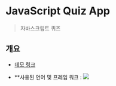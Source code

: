 # JavaScript Quiz App
> 자바스크립트 퀴즈
## 개요

- [데모 링크](https://js-quiz-app-westcoastt.vercel.app/)

- **사용된 언어 및 프레임 워크 : <img src="https://img.shields.io/badge/react-61DAFB?style=for-the-badge&logo=react&logoColor=black">
